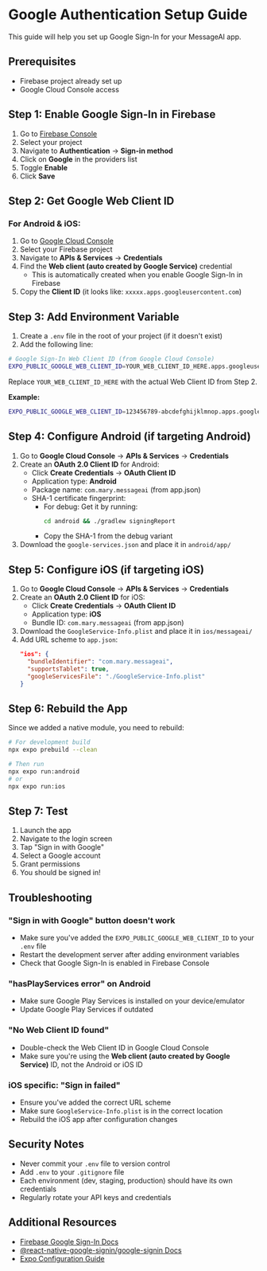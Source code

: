# Google Authentication Setup Guide

This guide will help you set up Google Sign-In for your MessageAI app.

## Prerequisites

- Firebase project already set up
- Google Cloud Console access

## Step 1: Enable Google Sign-In in Firebase

1. Go to [Firebase Console](https://console.firebase.google.com/)
2. Select your project
3. Navigate to **Authentication** → **Sign-in method**
4. Click on **Google** in the providers list
5. Toggle **Enable**
6. Click **Save**

## Step 2: Get Google Web Client ID

### For Android & iOS:

1. Go to [Google Cloud Console](https://console.cloud.google.com/)
2. Select your Firebase project
3. Navigate to **APIs & Services** → **Credentials**
4. Find the **Web client (auto created by Google Service)** credential
   - This is automatically created when you enable Google Sign-In in Firebase
5. Copy the **Client ID** (it looks like: `xxxxx.apps.googleusercontent.com`)

## Step 3: Add Environment Variable

1. Create a `.env` file in the root of your project (if it doesn't exist)
2. Add the following line:

```bash
# Google Sign-In Web Client ID (from Google Cloud Console)
EXPO_PUBLIC_GOOGLE_WEB_CLIENT_ID=YOUR_WEB_CLIENT_ID_HERE.apps.googleusercontent.com
```

Replace `YOUR_WEB_CLIENT_ID_HERE` with the actual Web Client ID from Step 2.

**Example:**
```bash
EXPO_PUBLIC_GOOGLE_WEB_CLIENT_ID=123456789-abcdefghijklmnop.apps.googleusercontent.com
```

## Step 4: Configure Android (if targeting Android)

1. Go to **Google Cloud Console** → **APIs & Services** → **Credentials**
2. Create an **OAuth 2.0 Client ID** for Android:
   - Click **Create Credentials** → **OAuth Client ID**
   - Application type: **Android**
   - Package name: `com.mary.messageai` (from app.json)
   - SHA-1 certificate fingerprint:
     - For debug: Get it by running:
       ```bash
       cd android && ./gradlew signingReport
       ```
     - Copy the SHA-1 from the debug variant
3. Download the `google-services.json` and place it in `android/app/`

## Step 5: Configure iOS (if targeting iOS)

1. Go to **Google Cloud Console** → **APIs & Services** → **Credentials**
2. Create an **OAuth 2.0 Client ID** for iOS:
   - Click **Create Credentials** → **OAuth Client ID**
   - Application type: **iOS**
   - Bundle ID: `com.mary.messageai` (from app.json)
3. Download the `GoogleService-Info.plist` and place it in `ios/messageai/`
4. Add URL scheme to `app.json`:
   ```json
   "ios": {
     "bundleIdentifier": "com.mary.messageai",
     "supportsTablet": true,
     "googleServicesFile": "./GoogleService-Info.plist"
   }
   ```

## Step 6: Rebuild the App

Since we added a native module, you need to rebuild:

```bash
# For development build
npx expo prebuild --clean

# Then run
npx expo run:android
# or
npx expo run:ios
```

## Step 7: Test

1. Launch the app
2. Navigate to the login screen
3. Tap "Sign in with Google"
4. Select a Google account
5. Grant permissions
6. You should be signed in!

## Troubleshooting

### "Sign in with Google" button doesn't work
- Make sure you've added the `EXPO_PUBLIC_GOOGLE_WEB_CLIENT_ID` to your `.env` file
- Restart the development server after adding environment variables
- Check that Google Sign-In is enabled in Firebase Console

### "hasPlayServices error" on Android
- Make sure Google Play Services is installed on your device/emulator
- Update Google Play Services if outdated

### "No Web Client ID found"
- Double-check the Web Client ID in Google Cloud Console
- Make sure you're using the **Web client (auto created by Google Service)** ID, not the Android or iOS ID

### iOS specific: "Sign in failed"
- Ensure you've added the correct URL scheme
- Make sure `GoogleService-Info.plist` is in the correct location
- Rebuild the iOS app after configuration changes

## Security Notes

- Never commit your `.env` file to version control
- Add `.env` to your `.gitignore` file
- Each environment (dev, staging, production) should have its own credentials
- Regularly rotate your API keys and credentials

## Additional Resources

- [Firebase Google Sign-In Docs](https://firebase.google.com/docs/auth/web/google-signin)
- [@react-native-google-signin/google-signin Docs](https://github.com/react-native-google-signin/google-signin)
- [Expo Configuration Guide](https://docs.expo.dev/guides/authentication/)
